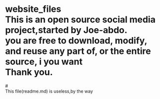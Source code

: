 # website_files<br />This is an open source social media project,started by Joe-abdo.<br />you are free to download, modify, and reuse any part of, or the entire source, i you want<br />Thank you.
#<br />This file(readme.md) is useless,by the way

